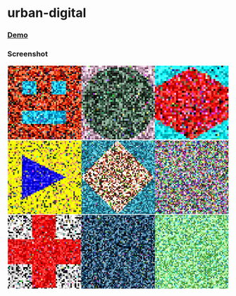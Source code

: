 # urban-digital

### [Demo](https://kuridza.github.io/urban-digital/)

### Screenshot 

![screenshot](screenshot.png?raw=true "screenshot")
